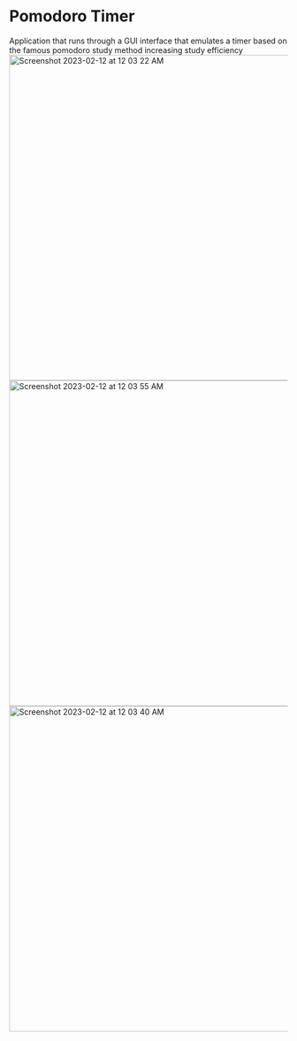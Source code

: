 # Pomodoro Timer

Application that runs through a GUI interface that emulates a timer based on the famous pomodoro study method increasing study efficiency
<img width="589" alt="Screenshot 2023-02-12 at 12 03 22 AM" src="https://user-images.githubusercontent.com/50587936/218293950-600b6d1a-fe16-4d19-a31f-040cc032a80a.png">
<img width="589" alt="Screenshot 2023-02-12 at 12 03 55 AM" src="https://user-images.githubusercontent.com/50587936/218293965-4fcf6639-c1e4-4037-85a1-05b284a5e0af.png">
<img width="589" alt="Screenshot 2023-02-12 at 12 03 40 AM" src="https://user-images.githubusercontent.com/50587936/218293958-8bec6c20-b39c-4f19-b09a-2735ceca72bd.png">

